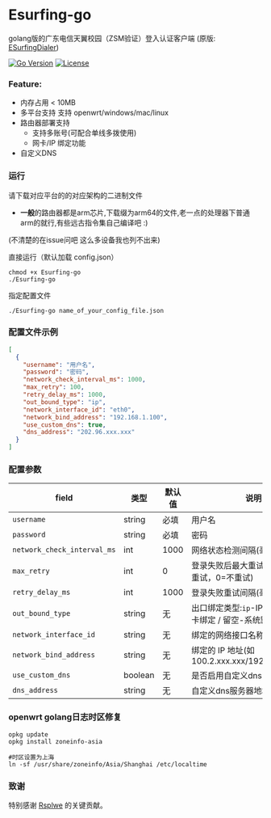 # Esurfing-go

golang版的广东电信天翼校园（ZSM验证）登入认证客户端
(原版: [ESurfingDialer](https://github.com/Rsplwe/ESurfingDialer))

[![Go Version](https://img.shields.io/badge/Go-1.24.3-blue)](https://golang.org/)
[![License](https://img.shields.io/badge/License-Apache2.0-green)](LICENSE)

### Feature:
- 内存占用 < 10MB
- 多平台支持 支持 openwrt/windows/mac/linux
- 路由器部署支持
    - 支持多账号(可配合单线多拨使用)
    - 网卡/IP 绑定功能
- 自定义DNS

### 运行
请下载对应平台的的对应架构的二进制文件

- **一般**的路由器都是arm芯片,下载缀为arm64的文件,老一点的处理器下普通arm的就行,有些远古指令集自己编译吧 :)

(不清楚的在issue问吧 这么多设备我也列不出来)

直接运行（默认加载 config.json）
```shell
chmod +x Esurfing-go
./Esurfing-go
```

指定配置文件
```shell
./Esurfing-go name_of_your_config_file.json
```

### 配置文件示例
```json
[
  {
    "username": "用户名",
    "password": "密码",
    "network_check_interval_ms": 1000,
    "max_retry": 100,
    "retry_delay_ms": 1000,
    "out_bound_type": "ip",
    "network_interface_id": "eth0",
    "network_bind_address": "192.168.1.100",
    "use_custom_dns": true,
    "dns_address": "202.96.xxx.xxx"
  }
]
```
### 配置参数

| field                       | 类型      | 默认值  | 说明                                        |
|-----------------------------|---------|------|-------------------------------------------|
| `username`                  | string  | 必填   | 用户名                                       |
| `password`                  | string  | 必填   | 密码                                        |
| `network_check_interval_ms` | int     | 1000 | 网络状态检测间隔(毫秒)                              |
| `max_retry`                 | int     | 0    | 登录失败后最大重试次数(-1=无限重试，0=不重试)                |
| `retry_delay_ms`            | int     | 1000 | 登录失败重试间隔(毫秒)                              |
| `out_bound_type`            | string  | 无    | 出口绑定类型:`ip`-IP绑定 / `id`-网卡绑定 / 留空-系统默认    |
| `network_interface_id`      | string  | 无    | 绑定的网络接口名称(如 eth0)                         |
| `network_bind_address`      | string  | 无    | 绑定的 IP 地址(如100.2.xxx.xxx/192.168.xxx.xxx) |
| `use_custom_dns`            | boolean | 无    | 是否启用自定义dns                                |
| `dns_address`               | string  | 无    | 自定义dns服务器地址                               |

### openwrt golang日志时区修复
```shell
opkg update
opkg install zoneinfo-asia
```
```shell
#时区设置为上海
ln -sf /usr/share/zoneinfo/Asia/Shanghai /etc/localtime
```

### 致谢
特别感谢 [Rsplwe](https://github.com/Rsplwe) 的关键贡献。

